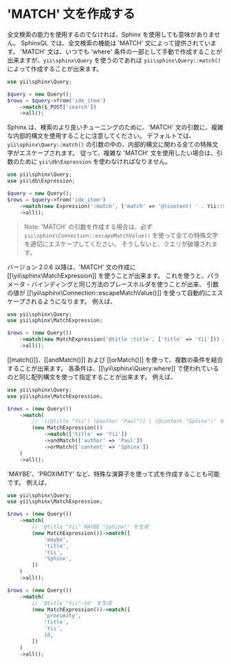 'MATCH' 文を作成する
====================

全文検索の能力を使用するのでなければ、Sphinx を使用しても意味がありません。
SphinxQL では、全文検索の機能は 'MATCH' 文によって提供されています。
'MATCH' 文は、いつでも 'where' 条件の一部として手動で作成することが出来ますが、`yii\sphinx\Query` を使うのであれば `yii\sphinx\Query::match()` によって作成することが出来ます。

```php
use yii\sphinx\Query;

$query = new Query();
$rows = $query->from('idx_item')
    ->match($_POST['search'])
    ->all();
```

Sphinx は、検索のより良いチューニングのために、'MATCH' 文の引数に、複雑な内部的構文を使用することに注意してください。
デフォルトでは、`yii\sphinx\Query::match()` の引数の中の、内部的構文に関わる全ての特殊文字がエスケープされます。
従って、複雑な 'MATCH' 文を使用したい場合は、引数のために `yii\db\Expression` を使わなければなりません。

```php
use yii\sphinx\Query;
use yii\db\Expression;

$query = new Query();
$rows = $query->from('idx_item')
    ->match(new Expression(':match', ['match' => '@(content) ' . Yii::$app->sphinx->escapeMatchValue($_POST['search'])]))
    ->all();
```

> Note: 'MATCH' の引数を作成する場合は、必ず `yii\sphinx\Connection::escapeMatchValue()` を使って全ての特殊文字を適切にエスケープしてください。
  そうしないと、クエリが破壊されます。

バージョン 2.0.6 以降は、'MATCH' 文の作成に [[\yii\sphinx\MatchExpression]] を使うことが出来ます。
これを使うと、パラメータ・バインディングと同じ方法のプレースホルダを使うことが出来、
引数の値が [[\yii\sphinx\Connection::escapeMatchValue()]] を使って自動的にエスケープされるようになります。
例えば、

```php
use yii\sphinx\Query;
use yii\sphinx\MatchExpression;

$rows = (new Query())
    ->match(new MatchExpression('@title :title', ['title' => 'Yii'])) // ':title' の値が自動的にエスケープされる
    ->all();
```

[[match()]]、[[andMatch()]] および [[orMatch()]] を使って、複数の条件を結合することが出来ます。
各条件は、[[\yii\sphinx\Query:where]] で使われているのと同じ配列構文を使って指定することが出来ます。
例えば、

```php
use yii\sphinx\Query;
use yii\sphinx\MatchExpression;

$rows = (new Query())
    ->match(
        // '((@title "Yii") (@author "Paul")) | (@content "Sphinx")' を生成
        (new MatchExpression())
            ->match(['title' => 'Yii'])
            ->andMatch(['author' => 'Paul'])
            ->orMatch(['content' => 'Sphinx'])
    )
    ->all();
```

'MAYBE'、'PROXIMITY' など、特殊な演算子を使って式を作成することも可能です。
例えば、

```php
use yii\sphinx\Query;
use yii\sphinx\MatchExpression;

$rows = (new Query())
    ->match(
        // '@title "Yii" MAYBE "Sphinx"' を生成
        (new MatchExpression())->match([
            'maybe',
            'title',
            'Yii',
            'Sphinx',
        ])
    )
    ->all();

$rows = (new Query())
    ->match(
        // '@title "Yii"~10' を生成
        (new MatchExpression())->match([
            'proximity',
            'title',
            'Yii',
            10,
        ])
    )
    ->all();
```
